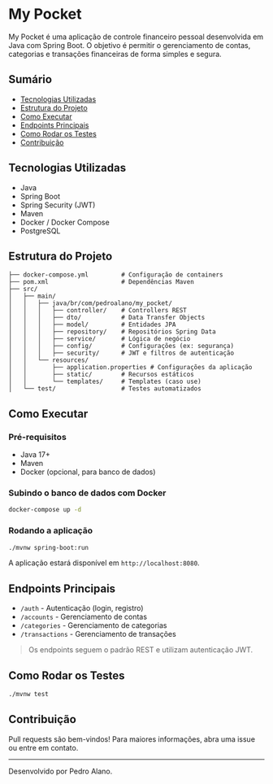# My Pocket

My Pocket é uma aplicação de controle financeiro pessoal desenvolvida em Java com Spring Boot. O objetivo é permitir o gerenciamento de contas, categorias e transações financeiras de forma simples e segura.

## Sumário

- [Tecnologias Utilizadas](#tecnologias-utilizadas)
- [Estrutura do Projeto](#estrutura-do-projeto)
- [Como Executar](#como-executar)
- [Endpoints Principais](#endpoints-principais)
- [Como Rodar os Testes](#como-rodar-os-testes)
- [Contribuição](#contribuição)

## Tecnologias Utilizadas

- Java
- Spring Boot
- Spring Security (JWT)
- Maven
- Docker / Docker Compose
- PostgreSQL

## Estrutura do Projeto

```
├── docker-compose.yml         # Configuração de containers
├── pom.xml                    # Dependências Maven
├── src/
│   ├── main/
│   │   ├── java/br/com/pedroalano/my_pocket/
│   │   │   ├── controller/    # Controllers REST
│   │   │   ├── dto/           # Data Transfer Objects
│   │   │   ├── model/         # Entidades JPA
│   │   │   ├── repository/    # Repositórios Spring Data
│   │   │   ├── service/       # Lógica de negócio
│   │   │   ├── config/        # Configurações (ex: segurança)
│   │   │   ├── security/      # JWT e filtros de autenticação
│   │   └── resources/
│   │       ├── application.properties # Configurações da aplicação
│   │       ├── static/        # Recursos estáticos
│   │       └── templates/     # Templates (caso use)
│   └── test/                  # Testes automatizados
```

## Como Executar

### Pré-requisitos

- Java 17+
- Maven
- Docker (opcional, para banco de dados)

### Subindo o banco de dados com Docker

```sh
docker-compose up -d
```

### Rodando a aplicação

```sh
./mvnw spring-boot:run
```

A aplicação estará disponível em `http://localhost:8080`.

## Endpoints Principais

- `/auth` - Autenticação (login, registro)
- `/accounts` - Gerenciamento de contas
- `/categories` - Gerenciamento de categorias
- `/transactions` - Gerenciamento de transações

> Os endpoints seguem o padrão REST e utilizam autenticação JWT.

## Como Rodar os Testes

```sh
./mvnw test
```

## Contribuição

Pull requests são bem-vindos! Para maiores informações, abra uma issue ou entre em contato.

---

Desenvolvido por Pedro Alano.
